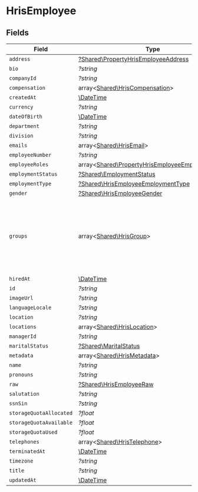 # HrisEmployee


## Fields

| Field                                                                                                                                           | Type                                                                                                                                            | Required                                                                                                                                        | Description                                                                                                                                     |
| ----------------------------------------------------------------------------------------------------------------------------------------------- | ----------------------------------------------------------------------------------------------------------------------------------------------- | ----------------------------------------------------------------------------------------------------------------------------------------------- | ----------------------------------------------------------------------------------------------------------------------------------------------- |
| `address`                                                                                                                                       | [?Shared\PropertyHrisEmployeeAddress](../../Models/Shared/PropertyHrisEmployeeAddress.md)                                                       | :heavy_minus_sign:                                                                                                                              | N/A                                                                                                                                             |
| `bio`                                                                                                                                           | *?string*                                                                                                                                       | :heavy_minus_sign:                                                                                                                              | N/A                                                                                                                                             |
| `companyId`                                                                                                                                     | *?string*                                                                                                                                       | :heavy_minus_sign:                                                                                                                              | N/A                                                                                                                                             |
| `compensation`                                                                                                                                  | array<[Shared\HrisCompensation](../../Models/Shared/HrisCompensation.md)>                                                                       | :heavy_minus_sign:                                                                                                                              | N/A                                                                                                                                             |
| `createdAt`                                                                                                                                     | [\DateTime](https://www.php.net/manual/en/class.datetime.php)                                                                                   | :heavy_minus_sign:                                                                                                                              | N/A                                                                                                                                             |
| `currency`                                                                                                                                      | *?string*                                                                                                                                       | :heavy_minus_sign:                                                                                                                              | N/A                                                                                                                                             |
| `dateOfBirth`                                                                                                                                   | [\DateTime](https://www.php.net/manual/en/class.datetime.php)                                                                                   | :heavy_minus_sign:                                                                                                                              | N/A                                                                                                                                             |
| `department`                                                                                                                                    | *?string*                                                                                                                                       | :heavy_minus_sign:                                                                                                                              | N/A                                                                                                                                             |
| `division`                                                                                                                                      | *?string*                                                                                                                                       | :heavy_minus_sign:                                                                                                                              | N/A                                                                                                                                             |
| `emails`                                                                                                                                        | array<[Shared\HrisEmail](../../Models/Shared/HrisEmail.md)>                                                                                     | :heavy_minus_sign:                                                                                                                              | N/A                                                                                                                                             |
| `employeeNumber`                                                                                                                                | *?string*                                                                                                                                       | :heavy_minus_sign:                                                                                                                              | N/A                                                                                                                                             |
| `employeeRoles`                                                                                                                                 | array<[Shared\PropertyHrisEmployeeEmployeeRoles](../../Models/Shared/PropertyHrisEmployeeEmployeeRoles.md)>                                     | :heavy_minus_sign:                                                                                                                              | N/A                                                                                                                                             |
| `employmentStatus`                                                                                                                              | [?Shared\EmploymentStatus](../../Models/Shared/EmploymentStatus.md)                                                                             | :heavy_minus_sign:                                                                                                                              | N/A                                                                                                                                             |
| `employmentType`                                                                                                                                | [?Shared\HrisEmployeeEmploymentType](../../Models/Shared/HrisEmployeeEmploymentType.md)                                                         | :heavy_minus_sign:                                                                                                                              | N/A                                                                                                                                             |
| `gender`                                                                                                                                        | [?Shared\HrisEmployeeGender](../../Models/Shared/HrisEmployeeGender.md)                                                                         | :heavy_minus_sign:                                                                                                                              | N/A                                                                                                                                             |
| `groups`                                                                                                                                        | array<[Shared\HrisGroup](../../Models/Shared/HrisGroup.md)>                                                                                     | :heavy_minus_sign:                                                                                                                              | Which groups/teams/units that this employee/user belongs to.  May not have all of the Group fields present, but should have id, name, or email. |
| `hiredAt`                                                                                                                                       | [\DateTime](https://www.php.net/manual/en/class.datetime.php)                                                                                   | :heavy_minus_sign:                                                                                                                              | N/A                                                                                                                                             |
| `id`                                                                                                                                            | *?string*                                                                                                                                       | :heavy_minus_sign:                                                                                                                              | N/A                                                                                                                                             |
| `imageUrl`                                                                                                                                      | *?string*                                                                                                                                       | :heavy_minus_sign:                                                                                                                              | N/A                                                                                                                                             |
| `languageLocale`                                                                                                                                | *?string*                                                                                                                                       | :heavy_minus_sign:                                                                                                                              | N/A                                                                                                                                             |
| `location`                                                                                                                                      | *?string*                                                                                                                                       | :heavy_minus_sign:                                                                                                                              | N/A                                                                                                                                             |
| `locations`                                                                                                                                     | array<[Shared\HrisLocation](../../Models/Shared/HrisLocation.md)>                                                                               | :heavy_minus_sign:                                                                                                                              | N/A                                                                                                                                             |
| `managerId`                                                                                                                                     | *?string*                                                                                                                                       | :heavy_minus_sign:                                                                                                                              | N/A                                                                                                                                             |
| `maritalStatus`                                                                                                                                 | [?Shared\MaritalStatus](../../Models/Shared/MaritalStatus.md)                                                                                   | :heavy_minus_sign:                                                                                                                              | N/A                                                                                                                                             |
| `metadata`                                                                                                                                      | array<[Shared\HrisMetadata](../../Models/Shared/HrisMetadata.md)>                                                                               | :heavy_minus_sign:                                                                                                                              | N/A                                                                                                                                             |
| `name`                                                                                                                                          | *?string*                                                                                                                                       | :heavy_minus_sign:                                                                                                                              | N/A                                                                                                                                             |
| `pronouns`                                                                                                                                      | *?string*                                                                                                                                       | :heavy_minus_sign:                                                                                                                              | N/A                                                                                                                                             |
| `raw`                                                                                                                                           | [?Shared\HrisEmployeeRaw](../../Models/Shared/HrisEmployeeRaw.md)                                                                               | :heavy_minus_sign:                                                                                                                              | N/A                                                                                                                                             |
| `salutation`                                                                                                                                    | *?string*                                                                                                                                       | :heavy_minus_sign:                                                                                                                              | N/A                                                                                                                                             |
| `ssnSin`                                                                                                                                        | *?string*                                                                                                                                       | :heavy_minus_sign:                                                                                                                              | N/A                                                                                                                                             |
| `storageQuotaAllocated`                                                                                                                         | *?float*                                                                                                                                        | :heavy_minus_sign:                                                                                                                              | N/A                                                                                                                                             |
| `storageQuotaAvailable`                                                                                                                         | *?float*                                                                                                                                        | :heavy_minus_sign:                                                                                                                              | N/A                                                                                                                                             |
| `storageQuotaUsed`                                                                                                                              | *?float*                                                                                                                                        | :heavy_minus_sign:                                                                                                                              | N/A                                                                                                                                             |
| `telephones`                                                                                                                                    | array<[Shared\HrisTelephone](../../Models/Shared/HrisTelephone.md)>                                                                             | :heavy_minus_sign:                                                                                                                              | N/A                                                                                                                                             |
| `terminatedAt`                                                                                                                                  | [\DateTime](https://www.php.net/manual/en/class.datetime.php)                                                                                   | :heavy_minus_sign:                                                                                                                              | N/A                                                                                                                                             |
| `timezone`                                                                                                                                      | *?string*                                                                                                                                       | :heavy_minus_sign:                                                                                                                              | N/A                                                                                                                                             |
| `title`                                                                                                                                         | *?string*                                                                                                                                       | :heavy_minus_sign:                                                                                                                              | N/A                                                                                                                                             |
| `updatedAt`                                                                                                                                     | [\DateTime](https://www.php.net/manual/en/class.datetime.php)                                                                                   | :heavy_minus_sign:                                                                                                                              | N/A                                                                                                                                             |